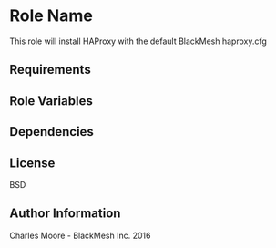 Role Name
=========

This role will install HAProxy with the default BlackMesh haproxy.cfg

Requirements
------------



Role Variables
--------------



Dependencies
------------



License
-------

BSD

Author Information
------------------

Charles Moore - BlackMesh Inc. 2016
